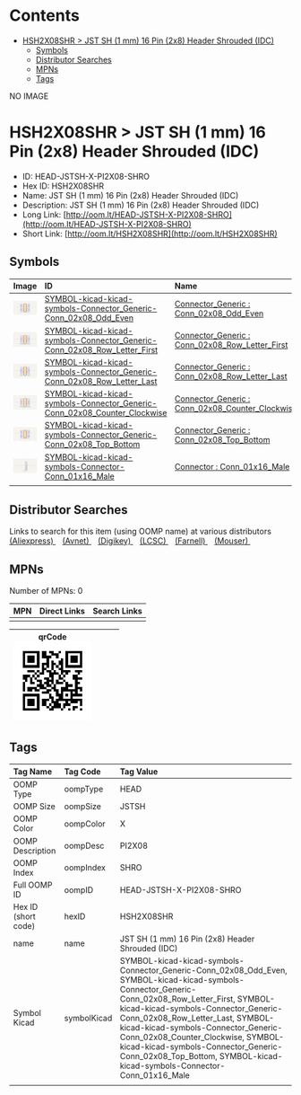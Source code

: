 



Contents
========

* [HSH2X08SHR > JST SH (1 mm) 16 Pin (2x8) Header Shrouded (IDC)](#hsh2x08shr--jst-sh-1-mm-16-pin-2x8-header-shrouded-idc)
	* [Symbols](#symbols)
	* [Distributor Searches](#distributor-searches)
	* [MPNs](#mpns)
	* [Tags](#tags)
  
NO IMAGE  
# HSH2X08SHR > JST SH (1 mm) 16 Pin (2x8) Header Shrouded (IDC)

- ID: HEAD-JSTSH-X-PI2X08-SHRO
- Hex ID: HSH2X08SHR
- Name: JST SH (1 mm) 16 Pin (2x8) Header Shrouded (IDC)
- Description: JST SH (1 mm) 16 Pin (2x8) Header Shrouded (IDC)
- Long Link: [http://oom.lt/HEAD-JSTSH-X-PI2X08-SHRO](http://oom.lt/HEAD-JSTSH-X-PI2X08-SHRO)
- Short Link: [http://oom.lt/HSH2X08SHR](http://oom.lt/HSH2X08SHR)

## Symbols
  

|Image|ID|Name|
| :--- | :--- | :--- |
|[![](https://raw.githubusercontent.com/oomlout/oomlout_OOMP_eda_V2/main/SYMBOL/kicad/kicad-symbols/Connector_Generic/Conn_02x08_Odd_Even/image_140.png)](https://github.com/oomlout/oomlout_OOMP_eda_V2/tree/main/SYMBOL/kicad/kicad-symbols/Connector_Generic/Conn_02x08_Odd_Even/)|[SYMBOL-kicad-kicad-symbols-Connector_Generic-Conn_02x08_Odd_Even](https://github.com/oomlout/oomlout_OOMP_eda_V2/tree/main/SYMBOL/kicad/kicad-symbols/Connector_Generic/Conn_02x08_Odd_Even/)|[Connector_Generic : Conn_02x08_Odd_Even](https://github.com/oomlout/oomlout_OOMP_eda_V2/tree/main/SYMBOL/kicad/kicad-symbols/Connector_Generic/Conn_02x08_Odd_Even/)|
|[![](https://raw.githubusercontent.com/oomlout/oomlout_OOMP_eda_V2/main/SYMBOL/kicad/kicad-symbols/Connector_Generic/Conn_02x08_Row_Letter_First/image_140.png)](https://github.com/oomlout/oomlout_OOMP_eda_V2/tree/main/SYMBOL/kicad/kicad-symbols/Connector_Generic/Conn_02x08_Row_Letter_First/)|[SYMBOL-kicad-kicad-symbols-Connector_Generic-Conn_02x08_Row_Letter_First](https://github.com/oomlout/oomlout_OOMP_eda_V2/tree/main/SYMBOL/kicad/kicad-symbols/Connector_Generic/Conn_02x08_Row_Letter_First/)|[Connector_Generic : Conn_02x08_Row_Letter_First](https://github.com/oomlout/oomlout_OOMP_eda_V2/tree/main/SYMBOL/kicad/kicad-symbols/Connector_Generic/Conn_02x08_Row_Letter_First/)|
|[![](https://raw.githubusercontent.com/oomlout/oomlout_OOMP_eda_V2/main/SYMBOL/kicad/kicad-symbols/Connector_Generic/Conn_02x08_Row_Letter_Last/image_140.png)](https://github.com/oomlout/oomlout_OOMP_eda_V2/tree/main/SYMBOL/kicad/kicad-symbols/Connector_Generic/Conn_02x08_Row_Letter_Last/)|[SYMBOL-kicad-kicad-symbols-Connector_Generic-Conn_02x08_Row_Letter_Last](https://github.com/oomlout/oomlout_OOMP_eda_V2/tree/main/SYMBOL/kicad/kicad-symbols/Connector_Generic/Conn_02x08_Row_Letter_Last/)|[Connector_Generic : Conn_02x08_Row_Letter_Last](https://github.com/oomlout/oomlout_OOMP_eda_V2/tree/main/SYMBOL/kicad/kicad-symbols/Connector_Generic/Conn_02x08_Row_Letter_Last/)|
|[![](https://raw.githubusercontent.com/oomlout/oomlout_OOMP_eda_V2/main/SYMBOL/kicad/kicad-symbols/Connector_Generic/Conn_02x08_Counter_Clockwise/image_140.png)](https://github.com/oomlout/oomlout_OOMP_eda_V2/tree/main/SYMBOL/kicad/kicad-symbols/Connector_Generic/Conn_02x08_Counter_Clockwise/)|[SYMBOL-kicad-kicad-symbols-Connector_Generic-Conn_02x08_Counter_Clockwise](https://github.com/oomlout/oomlout_OOMP_eda_V2/tree/main/SYMBOL/kicad/kicad-symbols/Connector_Generic/Conn_02x08_Counter_Clockwise/)|[Connector_Generic : Conn_02x08_Counter_Clockwise](https://github.com/oomlout/oomlout_OOMP_eda_V2/tree/main/SYMBOL/kicad/kicad-symbols/Connector_Generic/Conn_02x08_Counter_Clockwise/)|
|[![](https://raw.githubusercontent.com/oomlout/oomlout_OOMP_eda_V2/main/SYMBOL/kicad/kicad-symbols/Connector_Generic/Conn_02x08_Top_Bottom/image_140.png)](https://github.com/oomlout/oomlout_OOMP_eda_V2/tree/main/SYMBOL/kicad/kicad-symbols/Connector_Generic/Conn_02x08_Top_Bottom/)|[SYMBOL-kicad-kicad-symbols-Connector_Generic-Conn_02x08_Top_Bottom](https://github.com/oomlout/oomlout_OOMP_eda_V2/tree/main/SYMBOL/kicad/kicad-symbols/Connector_Generic/Conn_02x08_Top_Bottom/)|[Connector_Generic : Conn_02x08_Top_Bottom](https://github.com/oomlout/oomlout_OOMP_eda_V2/tree/main/SYMBOL/kicad/kicad-symbols/Connector_Generic/Conn_02x08_Top_Bottom/)|
|[![](https://raw.githubusercontent.com/oomlout/oomlout_OOMP_eda_V2/main/SYMBOL/kicad/kicad-symbols/Connector/Conn_01x16_Male/image_140.png)](https://github.com/oomlout/oomlout_OOMP_eda_V2/tree/main/SYMBOL/kicad/kicad-symbols/Connector/Conn_01x16_Male/)|[SYMBOL-kicad-kicad-symbols-Connector-Conn_01x16_Male](https://github.com/oomlout/oomlout_OOMP_eda_V2/tree/main/SYMBOL/kicad/kicad-symbols/Connector/Conn_01x16_Male/)|[Connector : Conn_01x16_Male](https://github.com/oomlout/oomlout_OOMP_eda_V2/tree/main/SYMBOL/kicad/kicad-symbols/Connector/Conn_01x16_Male/)|
||||

## Distributor Searches
  
Links to search for this item (using OOMP name) at various distributors  
[(Aliexpress) ](https://www.aliexpress.com/wholesale?SearchText=1117JST+SH+1+mm+16+Pin+2x8+Header+Shrouded+IDC)&nbsp;&nbsp;&nbsp;[(Avnet) ](https://www.avnet.com/shop/us/search/JST+SH+1+mm+16+Pin+2x8+Header+Shrouded+IDC)&nbsp;&nbsp;&nbsp;[(Digikey) ](https://www.digikey.co.uk/en/products/result?s=JST+SH+1+mm+16+Pin+2x8+Header+Shrouded+IDC)&nbsp;&nbsp;&nbsp;[(LCSC) ](https://www.lcsc.com/search?q=JST+SH+1+mm+16+Pin+2x8+Header+Shrouded+IDC)&nbsp;&nbsp;&nbsp;[(Farnell) ](https://uk.farnell.com/search?st=JST+SH+1+mm+16+Pin+2x8+Header+Shrouded+IDC)&nbsp;&nbsp;&nbsp;[(Mouser) ](https://www.mouser.com/c/?q=JST+SH+1+mm+16+Pin+2x8+Header+Shrouded+IDC)&nbsp;&nbsp;&nbsp;
## MPNs
  
Number of MPNs: 0  

|MPN|Direct Links|Search Links|
| :--- | :--- | :--- |
||||
  

|qrCode<br>[![](https://raw.githubusercontent.com/oomlout/oomlout_OOMP_parts_V2/main/HEAD/JSTSH/X/PI2X08/SHRO/qrCode_140.png)](https://github.com/oomlout/oomlout_OOMP_parts_V2/tree/main/HEAD/JSTSH/X/PI2X08/SHRO/qrCode.png)||||
| :---: | :---: | :---: | :---: |

## Tags
  

|Tag Name|Tag Code|Tag Value|
| :--- | :--- | :--- |
|OOMP Type|oompType|HEAD|
|OOMP Size|oompSize|JSTSH|
|OOMP Color|oompColor|X|
|OOMP Description|oompDesc|PI2X08|
|OOMP Index|oompIndex|SHRO|
|Full OOMP ID|oompID|HEAD-JSTSH-X-PI2X08-SHRO|
|Hex ID (short code)|hexID|HSH2X08SHR|
|name|name|JST SH (1 mm) 16 Pin (2x8) Header Shrouded (IDC)|
|Symbol Kicad|symbolKicad|SYMBOL-kicad-kicad-symbols-Connector_Generic-Conn_02x08_Odd_Even, SYMBOL-kicad-kicad-symbols-Connector_Generic-Conn_02x08_Row_Letter_First, SYMBOL-kicad-kicad-symbols-Connector_Generic-Conn_02x08_Row_Letter_Last, SYMBOL-kicad-kicad-symbols-Connector_Generic-Conn_02x08_Counter_Clockwise, SYMBOL-kicad-kicad-symbols-Connector_Generic-Conn_02x08_Top_Bottom, SYMBOL-kicad-kicad-symbols-Connector-Conn_01x16_Male|
||||

